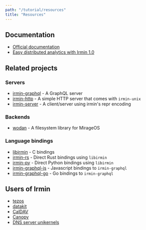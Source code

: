 ```yaml
---
path: "/tutorial/resources"
title: "Resources"
---
```


## Documentation

- [Official documentation](https://mirage.github.io/irmin/)
- [Easy distributed analytics with Irmin 1.0](https://mirage.io/blog/irmin-1.0)

## Related projects

### Servers

- [irmin-graphql](https://github.com/mirage/irmin) - A GraphQL server
- [irmin-http](https://github.com/mirage/irmin) - A simple HTTP server that
  comes with `irmin-unix`
- [irmin-server](https://github.com/mirage/irmin-server) - A client/server
  using irmin's repr encoding

### Backends

- [wodan](https://github.com/g2p/wodan) - A filesystem library for MirageOS

### Language bindings

- [libirmin](https://github.com/mirage/irmin) - C bindings
- [irmin-rs](https://github.com/mirage/irmin-rs) - Direct Rust bindings
  using `libirmin`
- [irmin-py](https://github.com/mirage/irmin-py) - Direct Python bindings
  using `libirmin`
- [irmin-graphql-js](https://github.com/zshipko/irmin-graphql-js) - Javascript bindings to
  `irmin-graphql`
- [irmin-graphql-go](https://github.com/zshipko/irmin-graphql-go) - Go bindings to
  `irmin-graphql`

## Users of Irmin

- [tezos](https://tezos.com)
- [datakit](https://github.com/moby/datakit)
- [CalDAV](https://github.com/roburio/caldav)
- [Canopy](https://github.com/engil/Canopy)
- [DNS server unikernels](https://github.com/roburio/unikernels)

